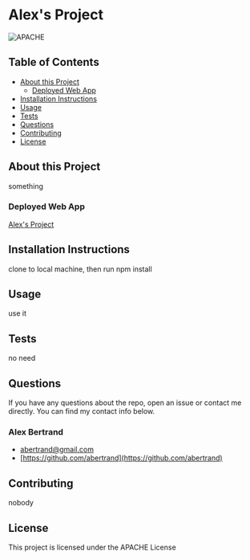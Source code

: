 # Alex's Project

![APACHE](https://img.shields.io/badge/license-APACHE-blue)

## Table of Contents
* [About this Project](#about-the-project)
  *  [Deployed Web App](#depolyed-web-app)
* [Installation Instructions](#installation-instructions)
* [Usage](#usage)
* [Tests](#tests)
* [Questions](#questions)
* [Contributing](#contributing)
* [License](#license)


## About this Project
something

### Deployed Web App
[Alex's Project](https://github.com/ambertrand/ReadMe-Generator)

## Installation Instructions
clone to local machine, then run npm install


## Usage
use it


## Tests
no need


## Questions
If you have any questions about the repo, open an issue or contact me directly.  You can find my contact info below.


### Alex Bertrand
* [abertrand@gmail.com](abertrand@gmail.com)
* [https://github.com/abertrand](https://github.com/abertrand)

## Contributing
nobody

## License
This project is licensed under the APACHE License

